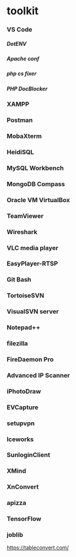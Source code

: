 # toolkit

### VS Code
##### DotENV
##### Apache conf
##### php cs fixer
##### PHP DocBlocker

### XAMPP

### Postman

### MobaXterm

### HeidiSQL

### MySQL Workbench

### MongoDB Compass

### Oracle VM VirtualBox

### TeamViewer

### Wireshark

### VLC media player

### EasyPlayer-RTSP

### Git Bash

### TortoiseSVN

### VisualSVN server

### Notepad++

### filezilla

### FireDaemon Pro

### Advanced IP Scanner

### iPhotoDraw

### EVCapture

### setupvpn

### Iceworks

### SunloginClient

### XMind

### XnConvert

### apizza

### TensorFlow

### joblib

https://tableconvert.com/
